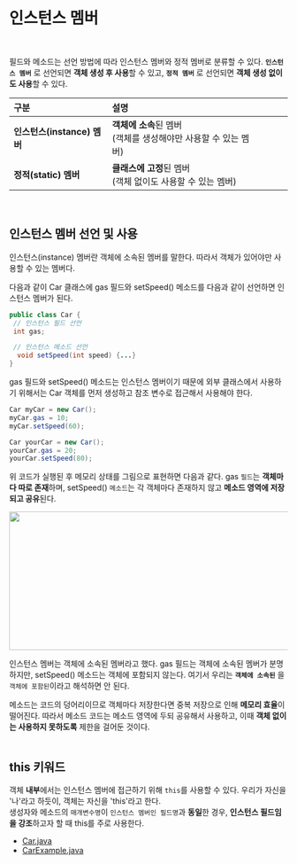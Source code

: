 # 인스턴스 멤버
<br/>

필드와 메소드는 선언 방법에 따라 인스턴스 멤버와 정적 멤버로 분류할 수 있다.
**`인스턴스 멤버`** 로 선언되면 **객체 생성 후 사용**할 수 있고, **`정적 멤버`** 로 선언되면 **객체 생성 없이도 사용**할 수 있다.

|구분|설명|
|:---|:---|
|**인스턴스(instance) 멤버**|**객체에 소속**된 멤버<br/>(객체를 생성해야만 사용할 수 있는 멤버)&nbsp;&nbsp;&nbsp;&nbsp;&nbsp;&nbsp;&nbsp;&nbsp;&nbsp;&nbsp;&nbsp;&nbsp;&nbsp;&nbsp;&nbsp;&nbsp;|
|**정적(static) 멤버**|**클래스에 고정**된 멤버<br/>(객체 없이도 사용할 수 있는 멤버)|
<br/>

## 인스턴스 멤버 선언 및 사용
인스턴스(instance) 멤버란 객체에 소속된 멤버를 말한다. 따라서 객체가 있어야만 사용할 수 있는 멤버다.

다음과 같이 Car 클래스에 gas 필드와 setSpeed() 메소드를 다음과 같이 선언하면 인스턴스 멤버가 된다.
```java
public class Car {
 // 인스턴스 필드 선언
 int gas;

 // 인스턴스 메소드 선언
  void setSpeed(int speed) {...}
}
```
gas 필드와 setSpeed() 메소드는 인스턴스 멤버이기 때문에 외부 클래스에서 사용하기 위해서는 Car 객체를 먼저 생성하고 참조 변수로 접근해서 사용해야 한다.
```java
Car myCar = new Car();
myCar.gas = 10;
myCar.setSpeed(60);
```
```java
Car yourCar = new Car();
yourCar.gas = 20;
yourCar.setSpeed(80);
```
위 코드가 실행된 후 메모리 상태를 그림으로 표현하면 다음과 같다. gas `필드`는 **객체마다 따로 존재**하며, setSpeed() `메소드`는 각 객체마다 존재하지 않고
**메소드 영역에 저장되고 공유**된다.

<img src="https://github.com/silxbro/java/assets/142463332/8edc207a-5919-4bb7-bd36-2d1862af3caa" width="550" height="250"/><br/>

인스턴스 멤버는 객체에 소속된 멤버라고 했다. gas 필드는 객체에 소속된 멤버가 분명하지만, setSpeed() 메소드는 객체에 포함되지 않는다.
여기서 우리는 **`객체에 소속된`** 을 `객체에 포함된`이라고 해석하면 안 된다.

메소드는 코드의 덩어리이므로 객체마다 저장한다면 중복 저장으로 인해 **메모리 효율**이 떨어진다.
따라서 메소드 코드는 메소드 영역에 두되 공유해서 사용하고, 이때 **객체 없이는 사용하지 못하도록** 제한을 걸어둔 것이다.
<br/>
<br/>

## this 키워드
객체 **내부**에서는 인스턴스 멤버에 접근하기 위해 `this`를 사용할 수 있다. 우리가 자신을 '나'라고 하듯이, 객체는 자신을 'this'라고 한다.<br/>
생성자와 메소드의 `매개변수명`이 `인스턴스 멤버인 필드명`과 **동일**한 경우, **인스턴스 필드임을 강조**하고자 할 때 this를 주로 사용한다.
<br/>

- [Car.java](https://github.com/silxbro/java/blob/main/src/thisisjava/ch06/sec09/Car.java)
- [CarExample.java](https://github.com/silxbro/java/blob/main/src/thisisjava/ch06/sec09/CarExample.java)
